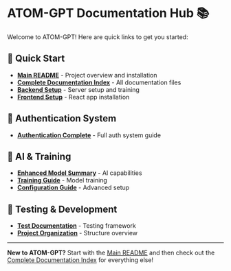 # ATOM-GPT Documentation Hub 📚

Welcome to ATOM-GPT! Here are quick links to get you started:

## 🚀 Quick Start
- **[Main README](../README.md)** - Project overview and installation
- **[Complete Documentation Index](../DOCUMENTATION.md)** - All documentation files
- **[Backend Setup](../backend/README.md)** - Server setup and training
- **[Frontend Setup](../frontend/README.md)** - React app installation

## 🔐 Authentication System
- **[Authentication Complete](../AUTHENTICATION_COMPLETE.md)** - Full auth system guide

## 🤖 AI & Training
- **[Enhanced Model Summary](../ENHANCED_MODEL_SUMMARY.md)** - AI capabilities
- **[Training Guide](../backend/training/README_UPDATES.md)** - Model training
- **[Configuration Guide](../backend/config/ENHANCED_CONFIG_GUIDE.md)** - Advanced setup

## 🧪 Testing & Development
- **[Test Documentation](../tests/README.md)** - Testing framework
- **[Project Organization](../tests/ORGANIZATION_SUMMARY.md)** - Structure overview

---

**New to ATOM-GPT?** Start with the [Main README](../README.md) and then check out the [Complete Documentation Index](../DOCUMENTATION.md) for everything else!
